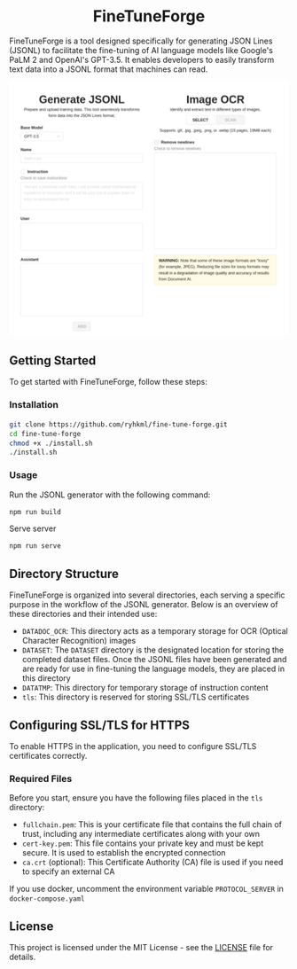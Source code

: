 <div align="center">
    <h1>
        <b>FineTuneForge</b>
    </h1>
</div>

FineTuneForge is a tool designed specifically for generating JSON Lines (JSONL) to facilitate the fine-tuning of AI language models like Google's PaLM 2 and OpenAI's GPT-3.5. It enables developers to easily transform text data into a JSONL format that machines can read.

![Screenshot FineTuneForge Webapp](./Screenshot%20FineTuneForge%20Webapp.png)

## Getting Started

To get started with FineTuneForge, follow these steps:

### Installation

```sh
git clone https://github.com/ryhkml/fine-tune-forge.git
cd fine-tune-forge
chmod +x ./install.sh
./install.sh
```

### Usage

Run the JSONL generator with the following command:

```sh
npm run build
```

Serve server

```sh
npm run serve
```

## Directory Structure

FineTuneForge is organized into several directories, each serving a specific purpose in the workflow of the JSONL generator. Below is an overview of these directories and their intended use:

- `DATADOC_OCR`: This directory acts as a temporary storage for OCR (Optical Character Recognition) images
- `DATASET`: The `DATASET` directory is the designated location for storing the completed dataset files. Once the JSONL files have been generated and are ready for use in fine-tuning the language models, they are placed in this directory
- `DATATMP`: This directory for temporary storage of instruction content
- `tls`: This directory is reserved for storing SSL/TLS certificates

## Configuring SSL/TLS for HTTPS

To enable HTTPS in the application, you need to configure SSL/TLS certificates correctly.

### Required Files

Before you start, ensure you have the following files placed in the `tls` directory:

- `fullchain.pem`: This is your certificate file that contains the full chain of trust, including any intermediate certificates along with your own
- `cert-key.pem`: This file contains your private key and must be kept secure. It is used to establish the encrypted connection
- `ca.crt` (optional): This Certificate Authority (CA) file is used if you need to specify an external CA

If you use docker, uncomment the environment variable `PROTOCOL_SERVER` in `docker-compose.yaml`

## License

This project is licensed under the MIT License - see the [LICENSE](./LICENSE) file for details.